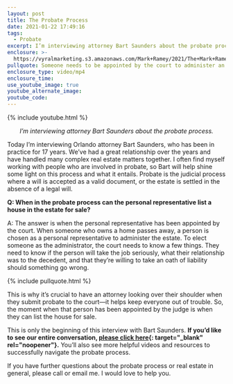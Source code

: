 ```yaml
---
layout: post
title: The Probate Process
date: 2021-01-22 17:49:16
tags:
  - Probate
excerpt: I’m interviewing attorney Bart Saunders about the probate process.
enclosure: >-
  https://vyralmarketing.s3.amazonaws.com/Mark+Ramey/2021/The+Mark+Ramey+Group_+The+Probate+Process+Short+Video.mp4
pullquote: Someone needs to be appointed by the court to administer an estate.
enclosure_type: video/mp4
enclosure_time:
use_youtube_image: true
youtube_alternate_image:
youtube_code:
---
```


{% include youtube.html %}

<p style="text-align: center;"><em>I’m interviewing attorney Bart Saunders about the probate process.</em></p>

Today I’m interviewing Orlando attorney Bart Saunders, who has been in practice for 17 years. We’ve had a great relationship over the years and have handled many complex real estate matters together. I often find myself working with people who are involved in probate, so Bart will help shine some light on this process and what it entails. Probate is the judicial process where a will is accepted as a valid document, or the estate is settled in the absence of a legal will.

**Q: When in the probate process can the personal representative list a house in the estate for sale?&nbsp;**

A: The answer is when the personal representative has been appointed by the court. When someone who owns a home passes away, a person is chosen as a personal representative to administer the estate. To elect someone as the administrator, the court needs to know a few things. They need to know if the person will take the job seriously, what their relationship was to the decedent, and that they’re willing to take an oath of liability should something go wrong.

{% include pullquote.html %}

This is why it’s crucial to have an attorney looking over their shoulder when they submit probate to the court—it helps keep everyone out of trouble. So, the moment when that person has been appointed by the judge is when they can list the house for sale.&nbsp;

This is only the beginning of this interview with Bart Saunders. **If you’d like to see our entire conversation, [please click here](https://themarkrameygroup.com/probate/){: target="_blank" rel="noopener"}.** You’ll also see more helpful videos and resources to successfully navigate the probate process.&nbsp;

If you have further questions about the probate process or real estate in general, please call or email me. I would love to help you.
